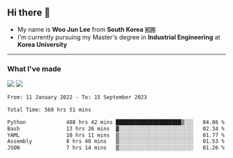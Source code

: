 ## Hi there 👋

- My name is **Woo Jun Lee** from **South Korea 🇰🇷**
- I'm currently pursuing my Master's degree in **Industrial Engineering** at **Korea University**

---

### What I've made

<a href="https://share.streamlit.io/tomtom1103/kuiai_hackathon_2022/main/JL_app.py"><img src="https://img.shields.io/badge/Journey Lee-161B22?style=for-the-badge&logo=streamlit&logoColor=FF4B4B"/></a> <a href="https://jeon-100.github.io/Dangzang/"><img src="https://img.shields.io/badge/당신을 위한 장학금, 당장!-161B22?style=for-the-badge&logo=react&logoColor=#61DAFB"/></a>

<!--START_SECTION:waka-->

```txt
From: 11 January 2022 - To: 15 September 2023

Total Time: 568 hrs 51 mins

Python             488 hrs 42 mins █████████████████████▒░░░   84.86 %
Bash               13 hrs 26 mins  ▓░░░░░░░░░░░░░░░░░░░░░░░░   02.34 %
YAML               10 hrs 11 mins  ▒░░░░░░░░░░░░░░░░░░░░░░░░   01.77 %
Assembly           8 hrs 48 mins   ▒░░░░░░░░░░░░░░░░░░░░░░░░   01.53 %
JSON               7 hrs 14 mins   ▒░░░░░░░░░░░░░░░░░░░░░░░░   01.26 %
```

<!--END_SECTION:waka-->
